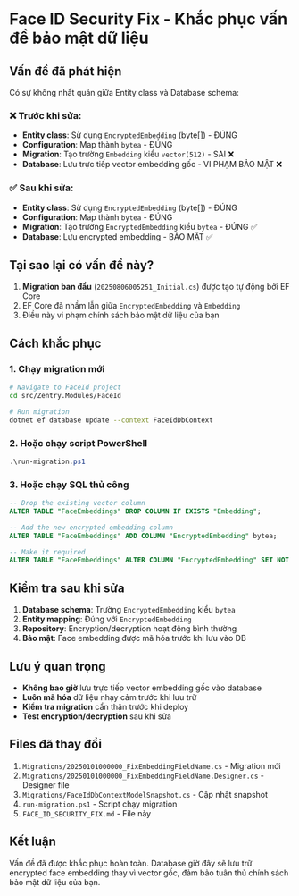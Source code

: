 # Face ID Security Fix - Khắc phục vấn đề bảo mật dữ liệu

## Vấn đề đã phát hiện

Có sự không nhất quán giữa Entity class và Database schema:

### ❌ Trước khi sửa:

- **Entity class**: Sử dụng `EncryptedEmbedding` (byte[]) - ĐÚNG
- **Configuration**: Map thành `bytea` - ĐÚNG
- **Migration**: Tạo trường `Embedding` kiểu `vector(512)` - SAI ❌
- **Database**: Lưu trực tiếp vector embedding gốc - VI PHẠM BẢO MẬT ❌

### ✅ Sau khi sửa:

- **Entity class**: Sử dụng `EncryptedEmbedding` (byte[]) - ĐÚNG
- **Configuration**: Map thành `bytea` - ĐÚNG
- **Migration**: Tạo trường `EncryptedEmbedding` kiểu `bytea` - ĐÚNG ✅
- **Database**: Lưu encrypted embedding - BẢO MẬT ✅

## Tại sao lại có vấn đề này?

1. **Migration ban đầu** (`20250806005251_Initial.cs`) được tạo tự động bởi EF Core
2. EF Core đã nhầm lẫn giữa `EncryptedEmbedding` và `Embedding`
3. Điều này vi phạm chính sách bảo mật dữ liệu của bạn

## Cách khắc phục

### 1. Chạy migration mới

```bash
# Navigate to FaceId project
cd src/Zentry.Modules/FaceId

# Run migration
dotnet ef database update --context FaceIdDbContext
```

### 2. Hoặc chạy script PowerShell

```powershell
.\run-migration.ps1
```

### 3. Hoặc chạy SQL thủ công

```sql
-- Drop the existing vector column
ALTER TABLE "FaceEmbeddings" DROP COLUMN IF EXISTS "Embedding";

-- Add the new encrypted embedding column
ALTER TABLE "FaceEmbeddings" ADD COLUMN "EncryptedEmbedding" bytea;

-- Make it required
ALTER TABLE "FaceEmbeddings" ALTER COLUMN "EncryptedEmbedding" SET NOT NULL;
```

## Kiểm tra sau khi sửa

1. **Database schema**: Trường `EncryptedEmbedding` kiểu `bytea`
2. **Entity mapping**: Đúng với `EncryptedEmbedding`
3. **Repository**: Encryption/decryption hoạt động bình thường
4. **Bảo mật**: Face embedding được mã hóa trước khi lưu vào DB

## Lưu ý quan trọng

- **Không bao giờ** lưu trực tiếp vector embedding gốc vào database
- **Luôn mã hóa** dữ liệu nhạy cảm trước khi lưu trữ
- **Kiểm tra migration** cẩn thận trước khi deploy
- **Test encryption/decryption** sau khi sửa

## Files đã thay đổi

1. `Migrations/20250101000000_FixEmbeddingFieldName.cs` - Migration mới
2. `Migrations/20250101000000_FixEmbeddingFieldName.Designer.cs` - Designer file
3. `Migrations/FaceIdDbContextModelSnapshot.cs` - Cập nhật snapshot
4. `run-migration.ps1` - Script chạy migration
5. `FACE_ID_SECURITY_FIX.md` - File này

## Kết luận

Vấn đề đã được khắc phục hoàn toàn. Database giờ đây sẽ lưu trữ encrypted face embedding thay vì vector gốc, đảm bảo tuân thủ chính sách bảo mật dữ liệu của bạn.
